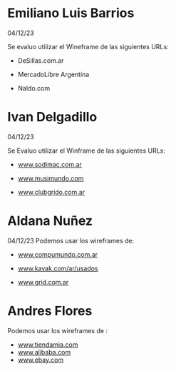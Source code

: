 # Emiliano Luis Barrios 
04/12/23

Se evaluo utilizar el Wineframe de las siguientes URLs:

* DeSillas.com.ar 

* MercadoLibre Argentina 

* Naldo.com

# Ivan Delgadillo
04/12/23

Se Evaluo utilizar el Winframe de las siguientes URLs:

* www.sodimac.com.ar

* www.musimundo.com

* www.clubgrido.com.ar









# Aldana Nuñez 
04/12/23
Podemos usar los wireframes de:
* www.compumundo.com.ar

* www.kavak.com/ar/usados

* www.grid.com.ar


# Andres Flores 

Podemos usar los wireframes de :
* www.tiendamia.com
* www.alibaba.com
*  www.ebay.com